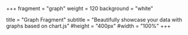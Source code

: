 +++
fragment = "graph"
weight = 120
background = "white"

title = "Graph Fragment"
subtitle = "Beautifully showcase your data with graphs based on chart.js"
#height = "400px"
#width = "100%"
+++
